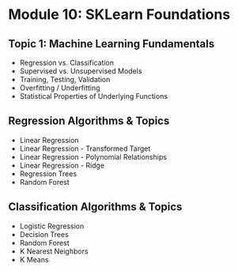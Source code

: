 # Module 10: SKLearn Foundations

## Topic 1: Machine Learning Fundamentals

- Regression vs. Classification
- Supervised vs. Unsupervised Models
- Training, Testing, Validation
- Overfitting / Underfitting
- Statistical Properties of Underlying Functions

## Regression Algorithms & Topics

- Linear Regression
- Linear Regression - Transformed Target
- Linear Regression - Polynomial Relationships
- Linear Regression - Ridge
- Regression Trees
- Random Forest

## Classification Algorithms & Topics

- Logistic Regression
- Decision Trees
- Random Forest
- K Nearest Neighbors
- K Means
